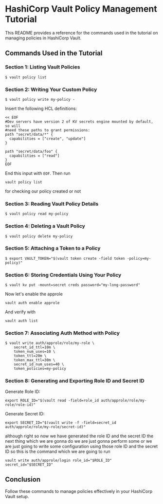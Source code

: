 
# HashiCorp Vault Policy Management Tutorial

This README provides a reference for the commands used in the tutorial on managing policies in HashiCorp Vault.

## Commands Used in the Tutorial

### Section 1: Listing Vault Policies
```
$ vault policy list
```

### Section 2: Writing Your Custom Policy
```
$ vault policy write my-policy -
```
Insert the following HCL definitions:
```hcl
<< EOF
#Dev servers have version 2 of KV secrets engine mounted by default, so will
#need these paths to grant permissions:
path "secret/data/*" {
  capabilities = ["create", "update"]
}

path "secret/data/foo" {
  capabilities = ["read"]
}
EOF
```
End this input with `EOF`.
Then run 
```hcl
vault policy list
```
for checking our policy created or not

### Section 3: Reading Vault Policy Details
```
$ vault policy read my-policy
```

### Section 4: Deleting a Vault Policy
```
$ vault policy delete my-policy
```

### Section 5: Attaching a Token to a Policy
```
$ export VAULT_TOKEN="$(vault token create -field token -policy=my-policy)"
```

### Section 6: Storing Credentials Using Your Policy
```
$ vault kv put -mount=secret creds password="my-long-password"
```
Now let's enable the approle
```hcl
vault auth enable approle
```
And verify with 
```hcl
vault auth list
```

### Section 7: Associating Auth Method with Policy
```
$ vault write auth/approle/role/my-role \
    secret_id_ttl=10m \
    token_num_uses=10 \
    token_ttl=20m \
    token_max_ttl=30m \
    secret_id_num_uses=40 \
    token_policies=my-policy
```

### Section 8: Generating and Exporting Role ID and Secret ID
Generate Role ID:
```
export ROLE_ID="$(vault read -field=role_id auth/approle/role/my-role/role-id)"
```
Generate Secret ID:
```
export SECRET_ID="$(vault write -f -field=secret_id auth/approle/role/my-role/secret-id)"
```

although right so now we have generated the role ID and the secret ID the next thing which we are gonna do we are just gonna perform some or we are just going to write some configuration using those role ID and the secret ID so this is the command which we are going to run 
```
vault write auth/approle/login role_id="$ROLE_ID" secret_id="$SECRET_ID"
```

## Conclusion

Follow these commands to manage policies effectively in your HashiCorp Vault setup.
